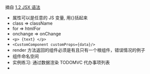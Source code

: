 摘自 [1.2 JSX 语法](https://zhuanlan.zhihu.com/p/21246327)

- 属性可以是任意的 JS 变量, 用{}括起来
- class => className
- for => htmlFor
- onchange => onChange
- `<p> {text} </p>`
- `<CustomComponent customProps={data}/>`
- render 方法返回的组件必须是有且只有一个根组件，错误情况的例子
- 组件命名空间
- 实例练习: 通过数据渲染 TODOMVC 代办事项列表
- ​